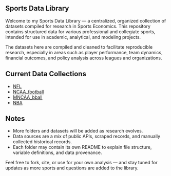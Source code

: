 ## Sports Data Library

Welcome to my Sports Data Library — a centralized, organized collection of datasets compiled for research in Sports Economics. This repository contains structured data for various professional and collegiate sports, intended for use in academic, analytical, and modeling projects.

The datasets here are compiled and cleaned to facilitate reproducible research, especially in areas such as player performance, team dynamics, financial outcomes, and policy analysis across leagues and organizations.

## Current Data Collections

- [NFL](https://github.com/jameskemper/sports_data_library/tree/main/NFL)
- [NCAA_football](https://github.com/jameskemper/sports_data_library/tree/master/NCAA_football)
- [MNCAA_bball](https://github.com/jameskemper/sports_data_library/tree/main/MNCAA_bball)
- [NBA](https://github.com/jameskemper/sports_data_library/tree/main/NBA)

## Notes

- More folders and datasets will be added as research evolves.
- Data sources are a mix of public APIs, scraped records, and manually collected historical records.
- Each folder may contain its own README to explain file structure, variable definitions, and data provenance.

Feel free to fork, cite, or use for your own analysis — and stay tuned for updates as more sports and questions are added to the library.
